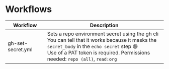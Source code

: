 # Workflows

| Workflow | Description |
| -------- | --- |
| gh-set-secret.yml | Sets a repo environment secret using the gh cli<br/>You can tell that it works because it masks the `secret_body` in the `echo secret` step 😄<br/>Use of a PAT token is required. Permissions needed: `repo (all)`, `read:org` |
